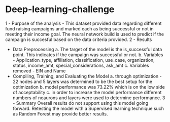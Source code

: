 # Deep-learning-challenge
1 - Purpose of the analysis - This dataset provided data regarding different fund raising campaigns and marked each as being successful or not in meeting their income goal.  The neural network build is used to predict if the campaign is succesful based on the data criteria provided.
2 - Results
- Data Preprocessing
  a. The target of the model is the is_successful data point.  This indicates if the campaign was successful or not.
  b. Variables - Application_type, affiliation, classification, use_case, organization, status, income_amt, special_considerations, ask_amt
  c. Variables removed - EIN and Name
- Compiling, Training, and Evaluating the Model
  a. through optimization - 22 nodes and 5 layers was determined to be the best setup for the optimization
  b. model performance was 73.22% which is on the low side of acceptability
  c. in order to increase the model performance different numbers of neaurons and layers were used to determine performance.
 3 - Summary
 Overall results do not support using this model going forward.  Retesting the model with a Supervised learning technique such as Random Forest may provide better results.
